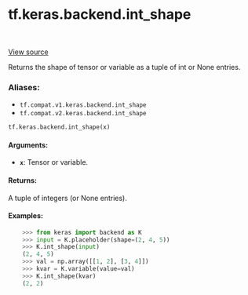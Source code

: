 <div itemscope itemtype="http://developers.google.com/ReferenceObject">
<meta itemprop="name" content="tf.keras.backend.int_shape" />
<meta itemprop="path" content="Stable" />
</div>

# tf.keras.backend.int_shape

<!-- Insert buttons -->

<table class="tfo-notebook-buttons tfo-api" align="left">
</table>

<a target="_blank" href="/code/stable/tensorflow/python/keras/backend.py">View source</a>



<!-- Start diff -->
Returns the shape of tensor or variable as a tuple of int or None entries.

### Aliases:

* `tf.compat.v1.keras.backend.int_shape`
* `tf.compat.v2.keras.backend.int_shape`


``` python
tf.keras.backend.int_shape(x)
```



<!-- Placeholder for "Used in" -->


#### Arguments:


* <b>`x`</b>: Tensor or variable.


#### Returns:

A tuple of integers (or None entries).



#### Examples:


```python
    >>> from keras import backend as K
    >>> input = K.placeholder(shape=(2, 4, 5))
    >>> K.int_shape(input)
    (2, 4, 5)
    >>> val = np.array([[1, 2], [3, 4]])
    >>> kvar = K.variable(value=val)
    >>> K.int_shape(kvar)
    (2, 2)
```